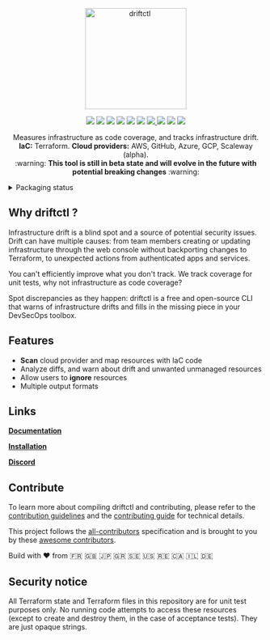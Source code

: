 <p align="center">
  <img width="200" src="https://docs.driftctl.com/img/driftctl_dark.svg" alt="driftctl">
</p>

<p align="center">
  <img src="https://circleci.com/gh/snyk/driftctl.svg?style=shield"/>
  <img src="https://goreportcard.com/badge/github.com/snyk/driftctl"/>
  <img src="https://img.shields.io/github/license/snyk/driftctl">
  <img src="https://img.shields.io/github/v/release/snyk/driftctl">
  <img src="https://img.shields.io/github/go-mod/go-version/snyk/driftctl">
  <img src="https://img.shields.io/github/downloads/snyk/driftctl/total.svg"/>
  <a href="https://codecov.io/gh/snyk/driftctl">
    <img src="https://codecov.io/gh/snyk/driftctl/branch/main/graph/badge.svg?token=8C5R02G5S7"/>
  </a>
  <img src="https://img.shields.io/docker/pulls/snyk/driftctl"/>
  <img src="https://img.shields.io/docker/image-size/snyk/driftctl"/>
  <a href="https://discord.gg/NMCBxtD7Nd">
    <img src="https://img.shields.io/discord/783720783469871124?color=%237289da&label=discord&logo=discord"/>
  </a>
</p>

<p align="center">
  Measures infrastructure as code coverage, and tracks infrastructure drift.<br>
  <strong>IaC:</strong> Terraform. <strong>Cloud providers:</strong> AWS, GitHub, Azure, GCP, Scaleway (alpha).<br>
  :warning: <strong>This tool is still in beta state and will evolve in the future with potential breaking changes</strong> :warning:
</p>

<details>
  <summary>Packaging status</summary>
  <a href="https://repology.org/project/driftctl/versions">
    <img src="https://repology.org/badge/vertical-allrepos/driftctl.svg" alt="Packaging status">
  </a>
</details>

## Why driftctl ?

Infrastructure drift is a blind spot and a source of potential security issues.
Drift can have multiple causes: from team members creating or updating infrastructure through the web console without backporting changes to Terraform, to unexpected actions from authenticated apps and services.

You can't efficiently improve what you don't track. We track coverage for unit tests, why not infrastructure as code coverage?

Spot discrepancies as they happen: driftctl is a free and open-source CLI that warns of infrastructure drifts and fills in the missing piece in your DevSecOps toolbox.


## Features

- **Scan** cloud provider and map resources with IaC code
- Analyze diffs, and warn about drift and unwanted unmanaged resources
- Allow users to **ignore** resources
- Multiple output formats

## Links

**[Documentation](https://docs.driftctl.com)**

**[Installation](https://docs.driftctl.com/installation)**

**[Discord](https://discord.gg/7zHQ8r2PgP)**

## Contribute

To learn more about compiling driftctl and contributing, please refer to the [contribution guidelines](.github/CONTRIBUTING.md) and the [contributing guide](docs/README.md) for technical details.

This project follows the [all-contributors](https://github.com/all-contributors/all-contributors) specification and is brought to you by these [awesome contributors](CONTRIBUTORS.md).

Build with ❤️️ from 🇫🇷 🇬🇧 🇯🇵 🇬🇷 🇸🇪 🇺🇸 🇷🇪 🇨🇦 🇮🇱 🇩🇪

## Security notice

All Terraform state and Terraform files in this repository are for unit test
purposes only. No running code attempts to access these resources (except to
create and destroy them, in the case of acceptance tests). They are just opaque
strings.
